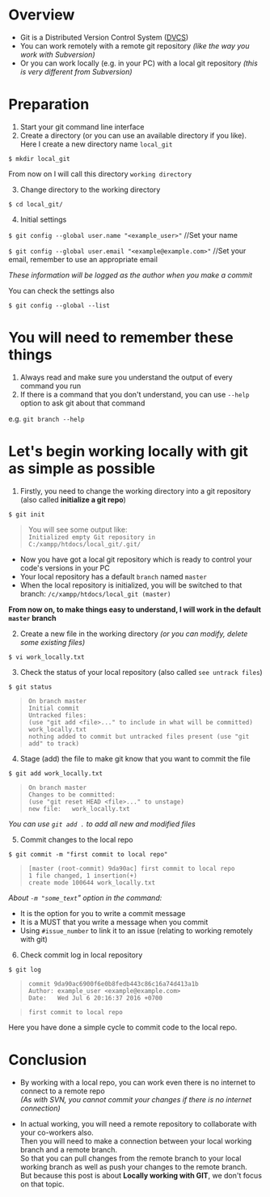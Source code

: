 # Overview

* Git is a Distributed Version Control System ([DVCS](https://en.wikipedia.org/wiki/Distributed_version_control))
* You can work remotely with a remote git repository _(like the way you work with Subversion)_
* Or you can work locally (e.g. in your PC) with a local git repository _(this is very different from Subversion)_

# Preparation

1. Start your git command line interface
2. Create a directory (or you can use an available directory if you like). Here I create a new directory name `local_git`

 `$ mkdir local_git`

 From now on I will call this directory `working directory`

3. Change directory to the working directory

 `$ cd local_git/`

4. Initial settings

 `$ git config --global user.name "<example_user>"` //Set your name

 `$ git config --global user.email "<example@example.com>"` //Set your email, remember to use an appropriate email

 _These information will be logged as the author when you make a commit_

 You can check the settings also

 `$ git config --global --list`

# You will need to remember these things

1. Always read and make sure you understand the output of every command you run
2. If there is a command that you don't understand, you can use `--help` option to ask git about that command

 e.g. `git branch --help`


# Let's begin working locally with git as simple as possible

1. Firstly, you need to change the working directory into a git repository (also called **initialize a git repo**)

 `$ git init`
> You will see some output like:   
`Initialized empty Git repository in C:/xampp/htdocs/local_git/.git/`

 * Now you have got a local git repository which is ready to control your code's versions in your PC
 * Your local repository has a default `branch` named `master`
 * When the local repository is initialized, you will be switched to that branch: `/c/xampp/htdocs/local_git (master)`

 **From now on, to make things easy to understand, I will work in the default `master` branch**

2. Create a new file in the working directory _(or you can modify, delete some existing files)_

 `$ vi work_locally.txt`

3. Check the status of your local repository (also called `see untrack files`)

 `$ git status`

  > `On branch master`   
    `Initial commit`  
 `Untracked files:`  
    `(use "git add <file>..." to include in what will be committed)`  
          `work_locally.txt`  
 `nothing added to commit but untracked files present (use "git add" to track)`

4. Stage (add) the file to make git know that you want to commit the file

 `$ git add work_locally.txt`

 > `On branch master`   
`Changes to be committed:`   
  `(use "git reset HEAD <file>..." to unstage)`   
        `new file:   work_locally.txt`    

 _You can use `git add .` to add all new and modified files_

5. Commit changes to the local repo

 `$ git commit -m "first commit to local repo"`

 >`[master (root-commit) 9da90ac] first commit to local repo`   
 `1 file changed, 1 insertion(+)`   
 `create mode 100644 work_locally.txt`   

 _About `-m "some_text`" option in the command:_   
  * It is the option for you to write a commit message
  * It is a MUST that you write a message when you commit
  * Using `#issue_number` to link it to an issue (relating to working remotely with git)

6. Check commit log in local repository

 `$ git log`

 >`commit 9da90ac6900f6e0b8fedb443c86c16a74d413a1b`   
`Author: example_user <example@example.com>`   
`Date:   Wed Jul 6 20:16:37 2016 +0700`

 >   `first commit to local repo`

Here you have done a simple cycle to commit code to the local repo.

# Conclusion

* By working with a local repo, you can work even there is no internet to connect to a remote repo  
 _(As with SVN, you cannot commit your changes if there is no internet connection)_

* In actual working, you will need a remote repository to collaborate with your co-workers also.   
 Then you will need to make a connection between your local working branch and a remote branch.  
So that you can pull changes from the remote branch to your local working branch as well as push your changes to the remote branch.  
But because this post is about **Locally working with GIT**, we don't focus on that topic.
